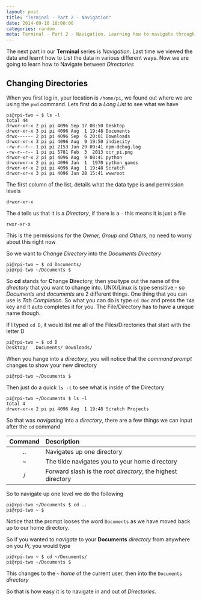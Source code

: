 ```yaml
---
layout: post
title: "Terminal - Part 2 - Navigation"
date: 2014-09-16 18:00:00
categories: random
meta: Terminal - Part 2 - Navigation. Learning how to navigate through directories/folders and how to move around
---
```


The next part in our **Terminal** series is _Navigation_. Last time we viewed the data and learnt how to List the data in various different ways. Now we are going to learn how to Navigate between _Directories_

## Changing Directories

When you first log in, your location is `/home/pi`, we found out where we are using the `pwd` command. Lets first do a _Long List_ to see what we have

	pi@rpi-two ~ $ ls -l
	total 44
	drwxr-xr-x 2 pi pi 4096 Sep 17 08:50 Desktop
	drwxr-xr-x 3 pi pi 4096 Aug  1 19:48 Documents
	drwx------ 2 pi pi 4096 Sep  6 20:01 Downloads
	drwxr-xr-x 3 pi pi 4096 Aug  9 19:50 indiecity
	-rw-r--r-- 1 pi pi 2153 Jun 29 09:41 npm-debug.log
	-rw-r--r-- 1 pi pi 5781 Feb  3  2013 ocr_pi.png
	drwxr-xr-x 2 pi pi 4096 Aug  9 08:41 python
	drwxrwxr-x 2 pi pi 4096 Jan  1  1970 python_games
	drwxr-xr-x 2 pi pi 4096 Aug  1 19:48 Scratch
	drwxr-xr-x 3 pi pi 4096 Jun 28 15:41 wwwroot

The first column of the list, details what the data type is and permission levels

	drwxr-xr-x
	
The `d` tells us that it is a _Directory_, if there is a `-` this means it is just a file

	rwxr-xr-x
	
This is the permissions for the _Owner, Group and Others_, no need to worry about this right now

So we want to _Change Directory_ into the _Documents Directory_

	pi@rpi-two ~ $ cd Documents/
	pi@rpi-two ~/Documents $ 
	
So **cd** stands for **C**hange **D**irectory, then you type out the name of the _directory_ that you want to change into. UNIX/Linux is type sensitive:- so _Documents_ and _documents_ are 2 different things. One thing that you can use  is _Tab Completion_. So what you can do is type `cd Doc` and press the `TAB` key and it auto completes it for you. The File/Directory has to have a unique name though.

If I typed `cd D`, it would list me all of the Files/Directories that start with the letter D

	pi@rpi-two ~ $ cd D
	Desktop/   Documents/ Downloads/ 

When you  hange into a _directory_, you will notice that the _command prompt_ changes to show your new directory

	pi@rpi-two ~/Documents $
	
Then just do a quick `ls -t` to see what is inside of the Directory

	pi@rpi-two ~/Documents $ ls -l
	total 4
	drwxr-xr-x 2 pi pi 4096 Aug  1 19:48 Scratch Projects

So that was _navigating_ into a _directory_, there are a few things we can input after the `cd` command

| Command | Description |
| :---: | :--- |
|   ..   | Navigates up one directory |
|   ~    | The tilde navigates you to your home directory |
|   /    | Forward slash is the _root directory_, the highest directory |

So to navigate up one level we do the following

	pi@rpi-two ~/Documents $ cd ..
	pi@rpi-two ~ $ 

Notice that the prompt looses the word `Documents` as we have moved back up to our home directory. 

So if you wanted to _navigate_ to your **Documents** _directory_ from anywhere on you _Pi_, you would type

	pi@rpi-two ~ $ cd ~/Documents/
	pi@rpi-two ~/Documents $
	
This changes to the `~` _home_ of the current user, then into the `Documents` _directory_

So that is how easy it is to navigate in and out of _Directories_.





